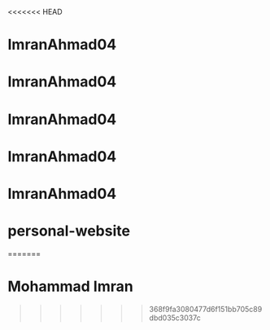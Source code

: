 <<<<<<< HEAD
# ImranAhmad04
# ImranAhmad04
# ImranAhmad04
# ImranAhmad04
# ImranAhmad04
# personal-website
=======
# Mohammad Imran

>>>>>>> 368f9fa3080477d6f151bb705c89dbd035c3037c
